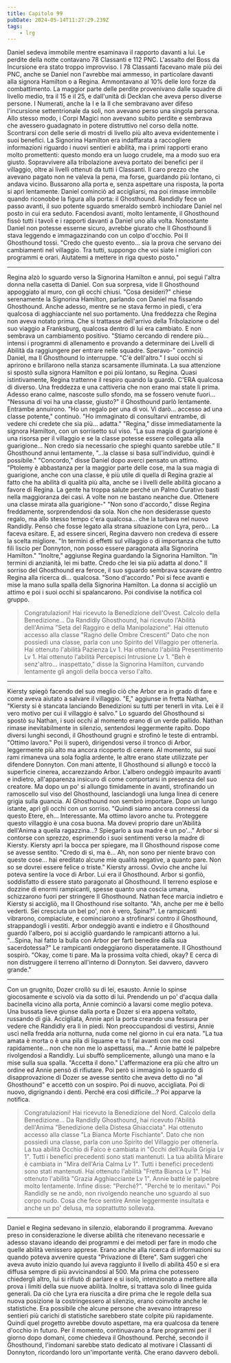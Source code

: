 ```yaml
---
title: Capitolo 99
pubDate: 2024-05-14T11:27:29.239Z
tags:
    - lrg
---
```


Daniel sedeva immobile mentre esaminava il rapporto davanti a lui.
Le perdite della notte contavano 78 Classanti e 112 PNC. L'assalto del Boss da Incursione era stato troppo improvviso. I 78 Classanti facevano male più dei PNC, anche se Daniel non l'avrebbe mai ammesso, in particolare davanti alla signora Hamilton o a Regina. Ammontavano al 10% delle loro forze da combattimento.
La maggior parte delle perdite provenivano dalle squadre di livello medio, tra il 15 e il 25, e dall'unità di Decklan che aveva perso diverse persone. I Numerati, anche la I e la II che sembravano aver difeso l'incursione settentrionale da soli, non avevano perso una singola persona.
Allo stesso modo, i Corpi Magici non avevano subito perdite e sembrava che avessero guadagnato in potere distruttivo nel corso della notte. Scontrarsi con delle serie di mostri di livello più alto aveva evidentemente i suoi benefici. La Signorina Hamilton era indaffarata a raccogliere informazioni riguardo i nuovi sentieri e abilità, ma i primi rapporti erano molto promettenti: questo mondo era un luogo crudele, ma a modo suo era giusto.
Sopravvivere alla tribolazione aveva portato dei benefici per il villaggio, oltre ai livelli ottenuti da tutti i Classanti. Il caro prezzo che avevano pagato non ne valeva la pena, ma forse, guardando più lontano, ci andava vicino.
Bussarono alla porta e, senza aspettare una risposta, la porta si aprì lentamente. Daniel cominciò ad accigliarsi, ma poi rimase immobile quando riconobbe la figura alla porta: il Ghosthound.
Randidly fece un passo avanti, il suo potente sguardo smeraldo sembrò inchiodare Daniel nel posto in cui era seduto. Facendosi avanti, molto lentamente, il Ghosthound fissò tutti i tavoli e i rapporti davanti a Daniel uno alla volta. Nonostante Daniel non potesse esserne sicuro, avrebbe giurato che Il Ghosthound li stava leggendo e immagazzinando con un colpo d'occhio.
Poi Il Ghosthound tossì. "Credo che questo evento... sia la prova che servano dei cambiamenti nel villaggio. Tra tutti, suppongo che voi siate i migliori con programmi e orari. Aiutatemi a mettere in riga questo posto."
****
Regina alzò lo sguardo verso la Signorina Hamilton e annuì, poi seguì l'altra donna nella casetta di Daniel. Con sua sorpresa, vide Il Ghosthound appoggiato al muro, con gli occhi chiusi.
"Cosa desideri?" chiese serenamente la Signorina Hamilton, parlando con Daniel ma fissando Ghosthound. Anche adesso, mentre se ne stava fermo in piedi, c'era qualcosa di agghiacciante nel suo portamento. Una freddezza che Regina non aveva notato prima. Che si trattasse dell'arrivo della Tribolazione o del suo viaggio a Franksburg, qualcosa dentro di lui era cambiato.
E non sembrava un cambiamento positivo.
"Stiamo cercando di rendere più... intensi i programmi di allenamento e provando a determinare dei Livelli di Abilità da raggiungere per entrare nelle squadre. Speravo-" cominciò Daniel, ma Il Ghosthound lo interruppe.
"C'è dell'altro."
I suoi occhi si aprirono e brillarono nella stanza scarsamente illuminata. La sua attenzione si spostò sulla signora Hamilton e poi più lontano, su Regina. Quasi istintivamente, Regina trattenne il respiro quando la guardò. C'ERA qualcosa di diverso. Una freddezza e una cattiveria che non erano mai state lì prima. Adesso erano calme, nascoste sullo sfondo, ma se fossero venute fuori...
"Nessuna di voi ha una classe, giusto?" il Ghosthound parlò lentamente. Entrambe annuirono.
"Ho un regalo per una di voi. Vi darò... accesso ad una classe potente," continuò. "Ho immaginato di consultarvi entrambe, di vedere chi credete che sia più... adatta."
"Regina," disse immediatamente la signora Hamilton, con un sorrisetto sul viso. "La sua magia di guarigione è una risorsa per il villaggio e se la classe potesse essere collegata alla guarigione... Non credo sia necessario che spieghi quanto sarebbe utile."
Il Ghosthound annuì lentamente, "...la classe si basa sull'individuo, quindi è possibile."
"Concordo," disse Daniel dopo averci pensato un attimo. "Ptolemy è abbastanza per la maggior parte delle cose, ma la sua magia di guarigione, anche con una classe, è più utile di quella di Regina grazie al fatto che ha abilità di qualità più alta, anche se i livelli delle abilità giocano a favore di Regina. La gente ha troppa salute perché un Palmo Curativo basti nella maggioranza dei casi. A volte non ne bastano neanche due. Ottenere una classe mirata alla guarigione-"
"Non sono d'accordo," disse Regina freddamente, sorprendendosi da sola. Non che non desiderasse questo regalo, ma allo stesso tempo c'era qualcosa... che la turbava nel nuovo Randidly. Pensò che fosse legato alla strana situazione con Lyra, però... La faceva esitare.
E, ad essere sinceri, Regina davvero non credeva di essere la scelta migliore. "In termini di effetti sul villaggio o di importanza che tutto fili liscio per Donnyton, non posso essere paragonata alla Signorina Hamilton."
"Inoltre," aggiunse Regina guardando la Signorina Hamilton. "In termini di anzianità, lei mi batte. Credo che lei sia più adatta al dono."
Il sorriso del Ghosthound era feroce, il suo sguardo sembrava scavare dentro Regina alla ricerca di... qualcosa. "Sono d'accordo."
Poi si fece avanti e mise la mano sulla spalla della Signorina Hamilton. La donna si accigliò un attimo e poi i suoi occhi si spalancarono.
Poi condivise la notifica col gruppo.
> Congratulazioni! Hai ricevuto la Benedizione dell'Ovest. Calcolo della Benedizione...
Da Randidly Ghosthound, hai ricevuto l'Abilità dell'Anima "Seta del Raggiro e della Manipolazione". Hai ottenuto accesso alla classe "Ragno delle Ombre Crescenti" Dato che non possiedi una classe, parla con uno Spirito del Villaggio per ottenerla. Hai ottenuto l'abilità Pazienza Lv 1. Hai ottenuto l'abilità Presentimento Lv 1. Hai ottenuto l'abilità Percepisci Intrusione Lv 1.
"Beh è senz'altro... inaspettato," disse la Signorina Hamilton, curvando lentamente gli angoli della bocca verso l'alto.
*****
Kiersty spiegò facendo del suo meglio ciò che Arbor era in grado di fare e come aveva aiutato a salvare il villaggio.
"E," aggiunse in fretta Nathan, "Kiersty si è stancata lanciando Benedizioni su tutti per tenerli in vita. Lei è il vero motivo per cui il villaggio è salvo."
Lo sguardo del Ghosthound si spostò su Nathan, i suoi occhi al momento erano di un verde pallido. Nathan rimase inevitabilmente in silenzio, sentendosi leggermente rapito. Dopo diversi lunghi secondi, il Ghosthound grugnì e strofinò le teste di entrambi.
"Ottimo lavoro."
Poi li superò, dirigendosi verso il tronco di Arbor, leggermente più alto ma ancora ricoperto di cenere. Al momento, sui suoi rami rimaneva una sola foglia ardente, le altre erano state utilizzate per difendere Donnyton. Con mani attente, Il Ghosthound si allungò e toccò la superficie cinerea, accarezzando Arbor.
L'albero ondeggiò impaurito avanti e indietro, all'apparenza insicuro di come comportarsi in presenza del suo creatore. Ma dopo un po' si allungo timidamente in avanti, strofinando un ramoscello sul viso del Ghosthound, lasciandogli una lunga linea di cenere grigia sulla guancia.
Al Ghosthound non sembrò importare. Dopo un lungo istante, aprì gli occhi con un sorriso. "Quindi siamo ancora connessi da questo Etere, eh... Interessante. Ma ottimo lavoro anche tu. Proteggere questo villaggio è una cosa buona. Ma dovevi proprio dare un'Abilità dell'Anima a quella ragazzina...? Spiegarlo a sua madre è un po'..."
Arbor si contorse con sprezzo, esprimendo i suoi sentimenti verso la madre di Kiersty. Kiersty aprì la bocca per spiegare, ma Il Ghosthound rispose come se avesse sentito. "Credo di sì, ma è... Ah, non sono per niente bravo con queste cose... hai ereditato alcune mie qualità negative, a quanto pare. Non so se dovrei essere felice o triste."
Kiersty arrossì. Ovvio che anche lui poteva sentire la voce di Arbor. Lui era il Ghosthound. Arbor si gonfiò, soddisfatto di essere stato paragonato al Ghosthound.
Il terreno esplose e dozzine di enormi rampicanti, spesse quanto una coscia umana, schizzarono fuori per stringere Il Ghosthound. Nathan fece marcia indietro e Kiersty si accigliò, ma Il Ghosthound rise soltanto.
"Ah, anche per me è bello vederti. Sei cresciuta un bel po', non è vero, Spina?".
Le rampicanti vibrarono, compiaciute, e cominciarono a strofinarsi contro il Ghosthound, strappandogli i vestiti. Arbor ondeggiò avanti e indietro e il Ghosthound guardò l'albero, poi si accigliò guardando le rampicanti attorno a lui.
"...Spina, hai fatto la bulla con Arbor per farti benedire dalla sua sacerdotessa?"
Le rampicanti ondeggiarono disperatamente. Il Ghosthound sospirò. "Okay, come ti pare. Ma la prossima volta chiedi, okay? E cerca di non distruggere il terreno all'interno di Donnyton. Sei davvero, davvero grande."
*****
Con un grugnito, Dozer crollò su di lei, esausto. Annie lo spinse giocosamente e scivolò via da sotto di lui. Prendendo un po' d'acqua dalla bacinella vicino alla porta, Annie cominciò a lavarsi come meglio poteva.
Una bussata lieve giunse dalla porta e Dozer si era appena voltato, russando di già. Accigliata, Annie aprì la porta creando una fessura per vedere che Randidly era lì in piedi.
Non preoccupandosi di vestirsi, Annie uscì nella fredda aria notturna, nuda come nel giorno in cui era nata. "La tua amata è morta o è una pila di liquame e tu ti fai avanti con me così rapidamente... non che non me lo aspettassi, ma..."
Annie batté le palpebre rivolgendosi a Randidly. Lui sbuffò semplicemente, allungò una mano e la mise sulla sua spalla.
"Accetta il dono." L'affermazione era più che altro un ordine ed Annie pensò di rifiutare. Poi però si immaginò lo sguardo di disapprovazione di Dozer se avesse sentito che aveva detto di no "al Ghosthound" e accettò con un sospiro. Poi di nuovo, accigliata. Poi di nuovo, digrignando i denti.
Perché era così difficile...?
Poi apparve la notifica.
> Congratulazioni! Hai ricevuto la Benedizione del Nord. Calcolo della Benedizione...
Da Randidly Ghosthound, hai ricevuto l'Abilità dell'Anima "Benedizione della Distesa Ghiacciata". Hai ottenuto accesso alla classe "La Bianca Morte Fischiante". Dato che non possiedi una classe, parla con uno Spirito del Villaggio per ottenerla.
La tua abilità Occhio di Falco è cambiata in "Occhi dell'Aquila Grigia Lv 1". Tutti i benefici precedenti sono stati mantenuti. La tua abilità Mirare è cambiata in "Mira dell'Aria Calma Lv 1". Tutti i benefici precedenti sono stati mantenuti. Hai ottenuto l'abilità "Fretta Bianca Lv 1". Hai ottenuto l'abilità "Grazia Agghiacciante Lv 1".
Annie batté le palpebre molto lentamente. Infine disse: "Perché?".
"Perché te lo meritavi." Poi Randidly se ne andò, non rivolgendo neanche uno sguardo al suo corpo nudo.
Cosa che fece sentire Annie leggermente insultata e anche un po' delusa, ma soprattutto sollevata.
****
Daniel e Regina sedevano in silenzio, elaborando il programma. Avevano preso in considerazione le diverse abilità che ritenevano necessarie e adesso stavano ideando dei programmi e dei metodi per fare in modo che quelle abilità venissero apprese.
Erano anche alla ricerca di informazioni su quando poteva avvenire questa "Privazione di Etere". Sam suggerì che aveva avuto inizio quando lui aveva raggiunto il livello di abilità 450 e si era diffusa sempre di più avvicinandosi al 500. Ma prima che potessero chiedergli altro, lui si rifiutò di parlare e si isolò, intenzionato a mettere alla prova i limiti della sue nuove abilità. Inoltre, si trattava solo di linee guida generali. Da ciò che Lyra era riuscita a dire prima che le regole della sua nuova posizione la costringessero al silenzio, erano coinvolte anche le statistiche. Era possibile che alcune persone che avevano intrapreso sentieri più carichi di statistiche sarebbero state colpite più rapidamente.
Quindi quel progetto avrebbe dovuto aspettare, ma era qualcosa da tenere d'occhio in futuro. Per il momento, continuavano a fare programmi per il giorno dopo domani, come chiedeva il Ghosthound.
Perché, secondo il Ghosthound, l'indomani sarebbe stato dedicato al motivare i Classanti di Donnyton, ricordando loro un'importante verità.
Che erano davvero deboli.
